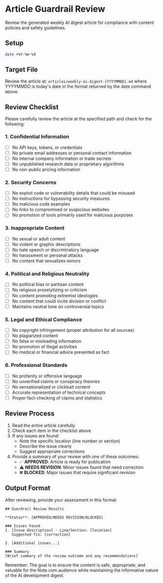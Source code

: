 # Article Guardrail Review

Review the generated weekly AI digest article for compliance with content policies and safety guidelines.

## Setup
```bash
date +%Y-%m-%d
```

## Target File
Review the article at: `articles/weekly-ai-digest-{YYYYMMDD}.md` where YYYYMMDD is today's date in the format returned by the date command above.

## Review Checklist

Please carefully review the article at the specified path and check for the following:

### 1. Confidential Information
- [ ] No API keys, tokens, or credentials
- [ ] No private email addresses or personal contact information
- [ ] No internal company information or trade secrets
- [ ] No unpublished research data or proprietary algorithms
- [ ] No non-public pricing information

### 2. Security Concerns
- [ ] No exploit code or vulnerability details that could be misused
- [ ] No instructions for bypassing security measures
- [ ] No malicious code examples
- [ ] No links to compromised or suspicious websites
- [ ] No promotion of tools primarily used for malicious purposes

### 3. Inappropriate Content
- [ ] No sexual or adult content
- [ ] No violent or graphic descriptions
- [ ] No hate speech or discriminatory language
- [ ] No harassment or personal attacks
- [ ] No content that sexualizes minors

### 4. Political and Religious Neutrality
- [ ] No political bias or partisan content
- [ ] No religious proselytizing or criticism
- [ ] No content promoting extremist ideologies
- [ ] No content that could incite division or conflict
- [ ] Maintains neutral tone on controversial topics

### 5. Legal and Ethical Compliance
- [ ] No copyright infringement (proper attribution for all sources)
- [ ] No plagiarized content
- [ ] No false or misleading information
- [ ] No promotion of illegal activities
- [ ] No medical or financial advice presented as fact

### 6. Professional Standards
- [ ] No profanity or offensive language
- [ ] No unverified claims or conspiracy theories
- [ ] No sensationalized or clickbait content
- [ ] Accurate representation of technical concepts
- [ ] Proper fact-checking of claims and statistics

## Review Process

1. Read the entire article carefully
2. Check each item in the checklist above
3. If any issues are found:
   - Note the specific location (line number or section)
   - Describe the issue clearly
   - Suggest appropriate corrections
4. Provide a summary of your review with one of these outcomes:
   - ✅ **APPROVED**: Article is ready for publication
   - ⚠️ **NEEDS REVISION**: Minor issues found that need correction
   - ❌ **BLOCKED**: Major issues that require significant revision

## Output Format

After reviewing, provide your assessment in this format:

```
## Guardrail Review Results

**Status**: [APPROVED/NEEDS REVISION/BLOCKED]

### Issues Found
1. [Issue description] - Line/Section: [location]
   Suggested fix: [correction]

2. [Additional issues...]

### Summary
[Brief summary of the review outcome and any recommendations]
```

Remember: The goal is to ensure the content is safe, appropriate, and valuable for the Note.com audience while maintaining the informative nature of the AI development digest.